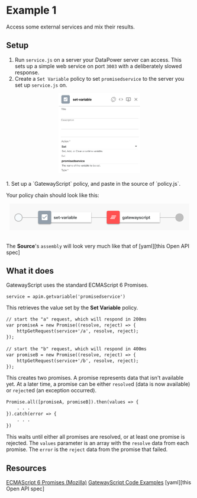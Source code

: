 # Example 1

Access some external services and mix their results.

## Setup

1. Run `service.js` on a server your DataPower server can access. This sets 
up a simple web service on port `3003` with a deliberately slowed response.
1. Create a `Set Variable` policy to set `promisedservice` to the server you
set up `service.js` on.
<div style="text-align:center"><img alt="the set-variable policy that sets promisedservice to your server's url" src="https://raw.githubusercontent.com/capnajax/GatewayScriptPromises/master/images/set-variable.png" width="220" /></div><br/>
1. Set up a `GatewayScript` policy, and paste in the source of `policy.js`.

Your policy chain should look like this:


<div style="text-align:center"><img alt="policy chain with a 'set-variable' and a 'gatewayscript' policy" src="https://raw.githubusercontent.com/capnajax/GatewayScriptPromises/master/images/policychain.png" width="486" /></div><br/>

The **Source**'s `assembly` will look very much like that of 
[yaml][this Open API spec]

## What it does

GatewayScript uses the standard ECMAScript 6 Promises.

	service = apim.getvariable('promisedservice')

This retrieves the value set by the **Set Variable** policy.

    // start the "a" request, which will respond in 200ms
    var promiseA = new Promise((resolve, reject) => {
        httpGetRequest(service+'/a', resolve, reject);
    });

    // start the "b" request, which will respond in 400ms
    var promiseB = new Promise((resolve, reject) => {
        httpGetRequest(service+'/b', resolve, reject);
    });

This creates two promises. A promise represents data that isn't
available yet. At a later time, a promise can be either 
`resolve`d (data is now available) or `reject`ed (an exception
occurred).

	Promise.all([promiseA, promiseB]).then(values => {
		. . .
	}).catch(error => {
		. . .
	})

This waits until either all promises are resolved, or at least
one promise is rejected. The `values` parameter is an array with
the `resolve` data from each promise. The `error` is the `reject` 
data from the promise that failed.

## Resources

[ECMAScript 6 Promises (Mozilla)](https://developer.mozilla.org/en-US/docs/Web/JavaScript/Reference/Global_Objects/Promise)
[GatewayScript Code Examples](http://www.ibm.com/support/knowledgecenter/SSMNED_5.0.0/com.ibm.apic.toolkit.doc/rapim_gwscript_codesnip.html)
[yaml][this Open API spec]


[yaml]: https://raw.githubusercontent.com/capnajax/GatewayScriptPromises/master/gatewayscriptpromises_1.0.0.yaml "Example Open API doc"

